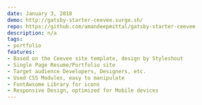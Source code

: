 ```yaml
---
date: January 3, 2018
demo: http://gatsby-starter-ceevee.surge.sh/
repo: https://github.com/amandeepmittal/gatsby-starter-ceevee
description: n/a
tags:
- portfolio
features:
- Based on the Ceevee site template, design by Styleshout
- Single Page Resume/Portfolio site
- Target audience Developers, Designers, etc.
- Used CSS Modules, easy to manipulate
- FontAwsome Library for icons
- Responsive Design, optimized for Mobile devices
---
```

